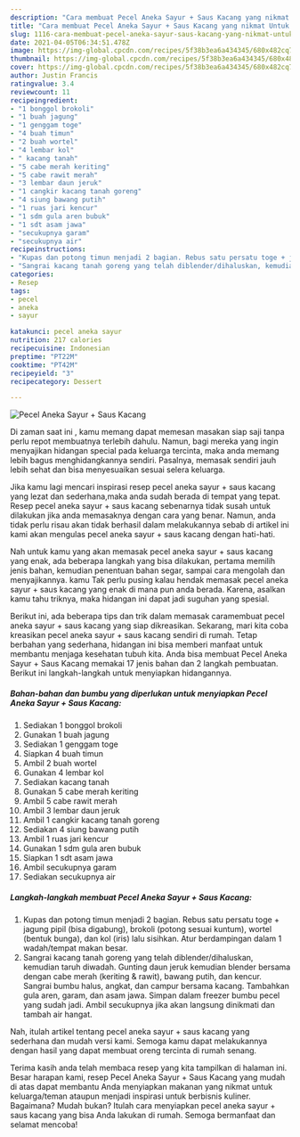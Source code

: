 ```yaml
---
description: "Cara membuat Pecel Aneka Sayur + Saus Kacang yang nikmat Untuk Jualan"
title: "Cara membuat Pecel Aneka Sayur + Saus Kacang yang nikmat Untuk Jualan"
slug: 1116-cara-membuat-pecel-aneka-sayur-saus-kacang-yang-nikmat-untuk-jualan
date: 2021-04-05T06:34:51.478Z
image: https://img-global.cpcdn.com/recipes/5f38b3ea6a434345/680x482cq70/pecel-aneka-sayur-saus-kacang-foto-resep-utama.jpg
thumbnail: https://img-global.cpcdn.com/recipes/5f38b3ea6a434345/680x482cq70/pecel-aneka-sayur-saus-kacang-foto-resep-utama.jpg
cover: https://img-global.cpcdn.com/recipes/5f38b3ea6a434345/680x482cq70/pecel-aneka-sayur-saus-kacang-foto-resep-utama.jpg
author: Justin Francis
ratingvalue: 3.4
reviewcount: 11
recipeingredient:
- "1 bonggol brokoli"
- "1 buah jagung"
- "1 genggam toge"
- "4 buah timun"
- "2 buah wortel"
- "4 lembar kol"
- " kacang tanah"
- "5 cabe merah keriting"
- "5 cabe rawit merah"
- "3 lembar daun jeruk"
- "1 cangkir kacang tanah goreng"
- "4 siung bawang putih"
- "1 ruas jari kencur"
- "1 sdm gula aren bubuk"
- "1 sdt asam jawa"
- "secukupnya garam"
- "secukupnya air"
recipeinstructions:
- "Kupas dan potong timun menjadi 2 bagian. Rebus satu persatu toge + jagung pipil (bisa digabung), brokoli (potong sesuai kuntum), wortel (bentuk bunga), dan kol (iris) lalu sisihkan. Atur berdampingan dalam 1 wadah/tempat makan besar."
- "Sangrai kacang tanah goreng yang telah diblender/dihaluskan, kemudian taruh diwadah. Gunting daun jeruk kemudian blender bersama dengan cabe merah (keriting &amp; rawit), bawang putih, dan kencur. Sangrai bumbu halus, angkat, dan campur bersama kacang. Tambahkan gula aren, garam, dan asam jawa. Simpan dalam freezer bumbu pecel yang sudah jadi. Ambil secukupnya jika akan langsung dinikmati dan tambah air hangat."
categories:
- Resep
tags:
- pecel
- aneka
- sayur

katakunci: pecel aneka sayur 
nutrition: 217 calories
recipecuisine: Indonesian
preptime: "PT22M"
cooktime: "PT42M"
recipeyield: "3"
recipecategory: Dessert

---
```



![Pecel Aneka Sayur + Saus Kacang](https://img-global.cpcdn.com/recipes/5f38b3ea6a434345/680x482cq70/pecel-aneka-sayur-saus-kacang-foto-resep-utama.jpg)

Di zaman  saat ini , kamu memang dapat memesan masakan siap saji tanpa perlu repot membuatnya terlebih dahulu. Namun, bagi mereka yang ingin menyajikan hidangan special pada keluarga tercinta, maka anda memang lebih bagus menghidangkannya sendiri. Pasalnya, memasak sendiri jauh lebih sehat dan bisa menyesuaikan sesuai selera keluarga.

Jika kamu lagi mencari inspirasi resep pecel aneka sayur + saus kacang yang lezat dan sederhana,maka anda sudah berada di tempat yang tepat. Resep pecel aneka sayur + saus kacang  sebenarnya tidak susah untuk dilakukan jika anda memasaknya dengan cara yang benar. Namun, anda tidak perlu risau akan tidak berhasil dalam melakukannya 
sebab di artikel ini kami akan mengulas pecel aneka sayur + saus kacang dengan hati-hati.  



Nah untuk kamu yang akan memasak pecel aneka sayur + saus kacang yang enak, ada beberapa langkah yang bisa dilakukan, pertama memilih jenis bahan, kemudian penentuan bahan segar, sampai cara mengolah dan menyajikannya. kamu Tak perlu pusing kalau hendak memasak pecel aneka sayur + saus kacang yang enak di mana pun anda berada. Karena, asalkan kamu  tahu triknya, maka hidangan ini dapat jadi suguhan yang spesial.

Berikut ini, ada beberapa tips dan trik dalam memasak caramembuat pecel aneka sayur + saus kacang yang siap dikreasikan. Sekarang, mari kita coba kreasikan pecel aneka sayur + saus kacang sendiri di rumah. Tetap berbahan yang sederhana, hidangan ini bisa memberi manfaat untuk membantu menjaga kesehatan tubuh kita. Anda bisa membuat Pecel Aneka Sayur + Saus Kacang memakai 17 jenis bahan dan 2 langkah pembuatan. Berikut ini langkah-langkah untuk menyiapkan hidangannya.

<!--inarticleads1-->

##### Bahan-bahan dan bumbu yang diperlukan untuk menyiapkan Pecel Aneka Sayur + Saus Kacang:

1. Sediakan 1 bonggol brokoli
1. Gunakan 1 buah jagung
1. Sediakan 1 genggam toge
1. Siapkan 4 buah timun
1. Ambil 2 buah wortel
1. Gunakan 4 lembar kol
1. Sediakan  kacang tanah
1. Gunakan 5 cabe merah keriting
1. Ambil 5 cabe rawit merah
1. Ambil 3 lembar daun jeruk
1. Ambil 1 cangkir kacang tanah goreng
1. Sediakan 4 siung bawang putih
1. Ambil 1 ruas jari kencur
1. Gunakan 1 sdm gula aren bubuk
1. Siapkan 1 sdt asam jawa
1. Ambil secukupnya garam
1. Sediakan secukupnya air




<!--inarticleads2-->

##### Langkah-langkah membuat Pecel Aneka Sayur + Saus Kacang:

1. Kupas dan potong timun menjadi 2 bagian. Rebus satu persatu toge + jagung pipil (bisa digabung), brokoli (potong sesuai kuntum), wortel (bentuk bunga), dan kol (iris) lalu sisihkan. Atur berdampingan dalam 1 wadah/tempat makan besar.
1. Sangrai kacang tanah goreng yang telah diblender/dihaluskan, kemudian taruh diwadah. Gunting daun jeruk kemudian blender bersama dengan cabe merah (keriting &amp; rawit), bawang putih, dan kencur. Sangrai bumbu halus, angkat, dan campur bersama kacang. Tambahkan gula aren, garam, dan asam jawa. Simpan dalam freezer bumbu pecel yang sudah jadi. Ambil secukupnya jika akan langsung dinikmati dan tambah air hangat.




Nah, itulah artikel tentang  pecel aneka sayur + saus kacang  yang sederhana dan mudah versi kami. Semoga kamu dapat melakukannya dengan hasil yang dapat membuat oreng tercinta di rumah senang. 

Terima kasih anda telah membaca resep yang kita tampilkan di halaman ini. Besar harapan kami, resep  Pecel Aneka Sayur + Saus Kacang yang mudah di atas dapat membantu Anda menyiapkan makanan yang nikmat untuk keluarga/teman ataupun menjadi inspirasi untuk berbisnis kuliner. Bagaimana? Mudah bukan? Itulah cara menyiapkan pecel aneka sayur + saus kacang yang bisa Anda lakukan di rumah. Semoga bermanfaat dan selamat mencoba!

